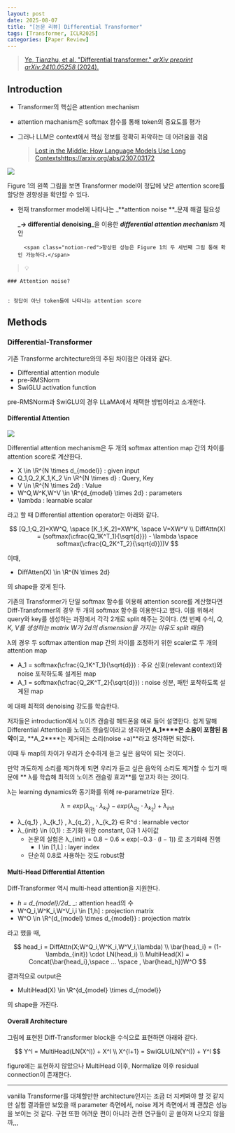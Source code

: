 ```yaml
---
layout: post
date: 2025-08-07
title: "[논문 리뷰] Differential Transformer"
tags: [Transformer, ICLR2025]
categories: [Paper Review]
---
```


> [Ye, Tianzhu, et al. "Differential transformer." ](https://arxiv.org/abs/2410.05258)[_arXiv preprint arXiv:2410.05258_](https://arxiv.org/abs/2410.05258)[ (2024).](https://arxiv.org/abs/2410.05258)



## Introduction

- Transformer의 핵심은 attention mechanism
- attention machanism은 softmax 함수를 통해 token의 중요도를 평가
- 그러나 LLM은 context에서 핵심 정보를 정확히 파악하는 데 어려움을 겪음

	> [Lost in the Middle: How Language Models Use Long Contextshttps://arxiv.org/abs/2307.03172](https://arxiv.org/abs/2307.03172)


![](https://prod-files-secure.s3.us-west-2.amazonaws.com/542b861c-36a8-4051-84e5-8804b6728dba/9083ea56-691a-4752-ae26-47f403431ac8/image.png?X-Amz-Algorithm=AWS4-HMAC-SHA256&X-Amz-Content-Sha256=UNSIGNED-PAYLOAD&X-Amz-Credential=ASIAZI2LB4662I3JOWLO%2F20250917%2Fus-west-2%2Fs3%2Faws4_request&X-Amz-Date=20250917T190113Z&X-Amz-Expires=3600&X-Amz-Security-Token=IQoJb3JpZ2luX2VjEDEaCXVzLXdlc3QtMiJGMEQCIHOpcr%2B4zV5mqxT%2BhpOV1%2BnvTBQNQPXQHIYgRW4Lx5R2AiAm2AzvSm32yt4%2FeejLJiTVoq4BZxZeCGKomp54REIKoSqIBAiq%2F%2F%2F%2F%2F%2F%2F%2F%2F%2F8BEAAaDDYzNzQyMzE4MzgwNSIMqe8Hy3COrFLkcI6aKtwDjzdnpFut6I86kPMxOFJHZmemCPZccsuMRtw%2BvtWjYH2UM2%2B2%2BQpF1jX2PMVHXSqFLnBqtPRhM44gapr%2BNmOAzceesz0pmBoYyTsVj9Zvhjg9jryehxeDwnc5K2BCfILlGlvIqgNcJGlG0DCWXsg7Y1Q5X0dKc8dn8yh58aJMW8Uku%2BQKrmySZA8zLWNIgfcoDgxcq9ub8pJU8KhO25QmZOcdH5SO0w2GVWeRq%2FMPIOMK%2BnkCiATYQ%2B7KvAomC5HR%2Fsu2Oq4pbnQfb9mewqQGyAThvUfpxtBZ87UKJTUS3hhKizXK1vrY24wV%2Bcag02tEvhZLpW2JMT58DiHW5DTLl7VbX5KpdT0Zk1Datf4jz2%2FrrUGpIsUGn7cBkICHubmmNZsusiFPqMlmbWM6L%2FHN46LBwquonrXOTGCBWX1E736AGP94USjoITRYmKdcg46DU0rSeY%2B%2BBHOS5nEhjdVCzcpmySfw6pmVIxX%2BAEmcI%2BTUzr5LDQt7lONpFFvmg1DQ%2FuU2R472yvq%2Bwq2PSXdtxYIi9m3MppAIWj1%2FyHbWowqHkXk0cSyH6ZOnFXFodALbK9FCs8yQ8dFhG%2BzVcGgfCeTxP%2BuqfWd%2FxCse4NZlcplXa3ds1SAFnejMiw8w69mrxgY6pgFAjZKRUCqomTfTpv072QJyd6DtndQEO%2FOmkhhe92fXw00c3RWB%2FZo4iMbAPwy1zG0E7Vn9n3uTLyl%2FHu8DVW%2Bjo4hpuXaK7wCjdzIVoGHkIsHflb0gfVIqNs5ZdoNs0F%2FPe8vNhVH00cH3CIeBfTC4ftrVxYzSJTSkeyI3eBIw8ehYYwxTDh%2BGEaba6F9jHuWRE15gKWoGNzXIM32mKi0Kd3Drrs9f&X-Amz-Signature=d3f164d2fa61eb4b528e8187f6f0ddc145d295203177ba5cc0d59add2935222f&X-Amz-SignedHeaders=host&x-amz-checksum-mode=ENABLED&x-id=GetObject)


Figure 1의 왼쪽 그림을 보면 Transformer model이 정답에 낮은 attention score를 할당한 경향성을 확인할 수 있다.

- 현재 transformer model에 나타나는 _**attention noise **_문제 해결 필요성

	_**→ differential denoising**_을 이용한 _**differential attention mechanism**_ 제안


		<span class="notion-red">향상된 성능은 Figure 1의 두 세번째 그림 통해 확인 가능하다.</span>


> 💡 


	### Attention noise?


	: 정답이 아닌 token들에 나타나는 attention score



## Methods



### Differential-Transformer


기존 Transforme architecture와의 주된 차이점은 아래와 같다.

- Differential attention module
- pre-RMSNorm
- SwiGLU activation function

pre-RMSNorm과 SwiGLU의 경우 LLaMA에서 채택한 방법이라고 소개한다.



#### Differential Attention


![](https://prod-files-secure.s3.us-west-2.amazonaws.com/542b861c-36a8-4051-84e5-8804b6728dba/116d70b2-1963-4810-9167-f4c7d8a06e8f/image.png?X-Amz-Algorithm=AWS4-HMAC-SHA256&X-Amz-Content-Sha256=UNSIGNED-PAYLOAD&X-Amz-Credential=ASIAZI2LB4662I3JOWLO%2F20250917%2Fus-west-2%2Fs3%2Faws4_request&X-Amz-Date=20250917T190113Z&X-Amz-Expires=3600&X-Amz-Security-Token=IQoJb3JpZ2luX2VjEDEaCXVzLXdlc3QtMiJGMEQCIHOpcr%2B4zV5mqxT%2BhpOV1%2BnvTBQNQPXQHIYgRW4Lx5R2AiAm2AzvSm32yt4%2FeejLJiTVoq4BZxZeCGKomp54REIKoSqIBAiq%2F%2F%2F%2F%2F%2F%2F%2F%2F%2F8BEAAaDDYzNzQyMzE4MzgwNSIMqe8Hy3COrFLkcI6aKtwDjzdnpFut6I86kPMxOFJHZmemCPZccsuMRtw%2BvtWjYH2UM2%2B2%2BQpF1jX2PMVHXSqFLnBqtPRhM44gapr%2BNmOAzceesz0pmBoYyTsVj9Zvhjg9jryehxeDwnc5K2BCfILlGlvIqgNcJGlG0DCWXsg7Y1Q5X0dKc8dn8yh58aJMW8Uku%2BQKrmySZA8zLWNIgfcoDgxcq9ub8pJU8KhO25QmZOcdH5SO0w2GVWeRq%2FMPIOMK%2BnkCiATYQ%2B7KvAomC5HR%2Fsu2Oq4pbnQfb9mewqQGyAThvUfpxtBZ87UKJTUS3hhKizXK1vrY24wV%2Bcag02tEvhZLpW2JMT58DiHW5DTLl7VbX5KpdT0Zk1Datf4jz2%2FrrUGpIsUGn7cBkICHubmmNZsusiFPqMlmbWM6L%2FHN46LBwquonrXOTGCBWX1E736AGP94USjoITRYmKdcg46DU0rSeY%2B%2BBHOS5nEhjdVCzcpmySfw6pmVIxX%2BAEmcI%2BTUzr5LDQt7lONpFFvmg1DQ%2FuU2R472yvq%2Bwq2PSXdtxYIi9m3MppAIWj1%2FyHbWowqHkXk0cSyH6ZOnFXFodALbK9FCs8yQ8dFhG%2BzVcGgfCeTxP%2BuqfWd%2FxCse4NZlcplXa3ds1SAFnejMiw8w69mrxgY6pgFAjZKRUCqomTfTpv072QJyd6DtndQEO%2FOmkhhe92fXw00c3RWB%2FZo4iMbAPwy1zG0E7Vn9n3uTLyl%2FHu8DVW%2Bjo4hpuXaK7wCjdzIVoGHkIsHflb0gfVIqNs5ZdoNs0F%2FPe8vNhVH00cH3CIeBfTC4ftrVxYzSJTSkeyI3eBIw8ehYYwxTDh%2BGEaba6F9jHuWRE15gKWoGNzXIM32mKi0Kd3Drrs9f&X-Amz-Signature=668d5b1c141d0bce9e97fcb760435ba94ec935c03a14335e72371b8b10db4d66&X-Amz-SignedHeaders=host&x-amz-checksum-mode=ENABLED&x-id=GetObject)


Differential attention mechanism은 두 개의 softmax attention map 간의 차이를 attention score로 계산한다.

- X \in \R^{N \times d\_{model}} : given input
- Q\_1,Q\_2,K\_1,K\_2 \in \R^{N \times d} : Query, Key
- V \in \R^{N \times 2d} : Value
- W^Q,W^K,W^V \in \R^{d\_{model} \times 2d} : parameters
- \lambda : learnable scalar

라고 할 때 Differential attention operator는 아래와 같다.


$$
[Q_1;Q_2]=XW^Q, \space [K_1;K_2]=XW^K, \space V=XW^V \\
DiffAttn(X) = (softmax(\cfrac{Q_1K^T_1}{\sqrt{d}}) - \lambda \space softmax(\cfrac{Q_2K^T_2}{\sqrt{d}}))V
$$


이때,

- DiffAtten(X) \in \R^{N \times 2d}

의 shape을 갖게 된다.


기존의 Transformer가 단일 softmax 함수를 이용해 attention score를 계산했다면 Diff-Transformer의 경우 두 개의 softmax 함수를 이용한다고 했다. 이를 위해서 query와 key를 생성하는 과정에서 각각 2개로 split 해주는 것이다. <span class="notion-red">(첫 번째 수식, </span><span class="notion-red">_Q, K, V를 생성하는 matrix W가 2d의 dismension을 가지는 이유도 split 때문_</span><span class="notion-red">)</span>


 λ의 경우 두 softmax attention map 간의 차이를 조정하기 위한 scaler로 두 개의 attention map

- A\_1 = softmax(\cfrac{Q\_1K^T\_1}{\sqrt{d}}) : 주요 신호(relevant context)와 noise 포착하도록 설계된 map
- A\_1 = softmax(\cfrac{Q\_2K^T\_2}{\sqrt{d}}) : noise 성분, 패턴 포착하도록 설계된 map 

에 대해 최적의 denoising 강도를 학습한다.


저자들은 introduction에서 노이즈 캔슬링 헤드폰을 예로 들어 설명한다. 쉽게 말해 Differential Attention을 노이즈 캔슬링이라고 생각하면 **A\_1****은 소음이 포함된 음악**이고, **A\_2****는 제거되는 소리(noise +a)**라고 생각하면 되겠다. 


이때 두 map의 차이가 우리가 순수하게 듣고 싶은 음악이 되는 것이다. 


만약 과도하게 소리를 제거하게 되면 우리가 듣고 싶은 음악의 소리도 제거할 수 있기 때문에 ** λ를 학습해 최적의 노이즈 캔슬링 효과**를 얻고자 하는 것이다.


λ는 learning dynamics와 동기화를 위해 re-parametrize 된다.


$$
\lambda = exp(\lambda_{q_1} \cdot \lambda_{k_1}) - exp(\lambda_{q_2} \cdot \lambda_{k_2}) + \lambda_{init}
$$

- λ\_{q\_1} , λ\_{k\_1} , λ\_{q\_2} , λ\_{k\_2} ∈ R^d : learnable vector
- λ\_{init} \in (0,1) : 초기화 위한 constant, 0과 1 사이값
	- 논문의 실험은 λ\_{init} = 0.8 − 0.6 × exp(−0.3 · (l − 1)) 로 초기화해 진행
		- l \in [1,L] : layer index
	- 단순히 0.8로 사용하는 것도 robust함


#### **Multi-Head Differential Attention**


Diff-Transformer 역시 multi-head attention을 지원한다.

- _h = d\_{model}/2d__ _: attention head의 수
- W^Q\_i,W^K\_i,W^V\_i,i \in [1,h] : projection matrix
- W^O \in \R^{d\_{model} \times d\_{model}} : projection matrix

라고 했을 때,


$$
head_i = DiffAttn(X;W^Q_i,W^K_i,W^V_i,\lambda) \\
\bar{head_i} = (1-\lambda_{init}) \cdot LN(head_i) \\
MultiHead(X) = Concat(\bar{head_i},\space ... \space , \bar{head_h})W^O
$$


결과적으로 output은

- MultiHead(X) \in \R^{d\_{model} \times d\_{model}}

의 shape을 가진다.



#### Overall Architecture


그림에 표현된 Diff-Transformer block을 수식으로 표현하면 아래와 같다.


$$
Y^l = MultiHead(LN(X^l)) + X^l \\
X^{l+1} = SwiGLU(LN(Y^l)) + Y^l
$$


figure에는 표현하지 않았으나 MultiHead 이후, Normalize 이후 residual connection이 존재한다.


---


vanilla Transformer를 대체할만한 architecture인지는 조금 더 지켜봐야 할 것 같지만 실험 결과들만 보았을 때 parameter 측면에서, noise 제거 측면에서 꽤 괜찮은 성능을 보이는 것 같다. 구현 또한 어려운 편이 아니라 관련 연구들이 곧 쏟아져 나오지 않을까,,,

